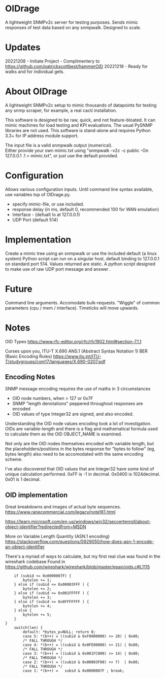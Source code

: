 # OIDrage
A lightweight SNMPv2c server for testing purposes.  Sends mimic responses of test data based on any snmpwalk.  Designed to scale.

# Updates
20221208 - Initiate Project - Complimentery to https://github.com/patrickscottbest/hammerOID
20221218 - Ready for walks and for individual gets.

# About OIDrage
A lightweight SNMPv2c setup to mimic thousands of datapoints for testing any snmp scraper, for example, a real cacti installation.  

This software is designed to be raw, quick, and not feature-bloated.  It can mimic machines for load testing and KPI evaluations.  The usual PySNMP libraries are not used.  This software is stand-alone and requires Python 3.3+ for IP address module support.

The input file is a valid snmpwalk output (numerical).  
Either provide your own mimic.txt using "snmpwalk -v2c -c public -On 127.0.0.1 .1 > mimic.txt", or just use the default provided.

# Configuration
Allows various configuration inputs.  Until command line syntax available, use variables top of OIDrage.py.
- specify mimic-file, or use included.
- response delay (in ms, default 0, recommended 100 for WAN emulation)
- Interface - (defualt lo at 127.0.0.1)
- UDP Port (default 514)

# Implementation
Create a mimic tree using an snmpwalk or use the included default (a linux system)
Python script can run on a singular host, default binding to 127.0.0.1 on standard port 514.
Values returned are static.
A python script designed to make use of raw UDP port message and answer .

# Future
Command line arguments.
Accomodate bulk-requests.
"Wiggle" of common parameters (cpu / mem / interface).
Timeticks will move upwards.


# Notes 

OID Types
https://www.rfc-editor.org/rfc/rfc1902.html#section-7.1.1

Curses upon you, ITU-T X.690 ANS.1 (Abstract Syntax Notation 1) BER (Basic Encoding Rules)
https://www.itu.int/ITU-T/studygroups/com17/languages/X.690-0207.pdf


## Encoding Notes

SNMP message encoding requires the use of maths in 3 circumstances

- OID node numbers, when > 127 or 0x7F
- SNMP "length denotations" peppered throughout responses are encoded
- OID values of type Integer32 are signed, and also encoded.

Understanding the OID node values encoding took a lot of investigation.  
OIDs are variable-length and there is a flag and mathematical formula used to calculate them as the OID OBJECT_NAME is examined.

Not only are the OID nodes themselves encoded with variable length, but the placeholders/positions in the bytes response for "bytes to follow" (eg, bytes length) also need to be accomodated with the same encoding scheme.

I've also discovered that OID values that are Integer32 have some kind of unique calculation performed. 0xFF is -1 in decimal.  0x0400 is 1024decimal.  0x01 is 1 decimal.


## OID implementation

Great breakdowns and images of actual byte sequences.  https://www.ranecommercial.com/legacy/note161.html

https://learn.microsoft.com/en-us/windows/win32/seccertenroll/about-object-identifier?redirectedfrom=MSDN

More on Variable Length Quantity (ASN.1 encoding) https://stackoverflow.com/questions/5929050/how-does-asn-1-encode-an-object-identifier

There's a myriad of ways to calculate, but my first real clue was found in the wireshark codebase
Found in https://github.com/wireshark/wireshark/blob/master/epan/oids.c#L1115

		if (subid <= 0x0000007F) {
			bytelen += 1;
		} else if (subid <= 0x00003FFF ) {
			bytelen += 2;
		} else if (subid <= 0x001FFFFF ) {
			bytelen += 3;
		} else if (subid <= 0x0FFFFFFF ) {
			bytelen += 4;
		} else {
			bytelen += 5;
		}
	}
		switch(len) {
			default: *bytes_p=NULL; return 0;
			case 5: *(b++) = ((subid & 0xF0000000) >> 28) | 0x80;
			/* FALL THROUGH */
			case 4: *(b++) = ((subid & 0x0FE00000) >> 21) | 0x80;
			/* FALL THROUGH */
			case 3: *(b++) = ((subid & 0x001FC000) >> 14) | 0x80;
			/* FALL THROUGH */
			case 2: *(b++) = ((subid & 0x00003F80) >> 7)  | 0x80;
			/* FALL THROUGH */
			case 1: *(b++) =   subid & 0x0000007F ; break;

